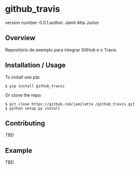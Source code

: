github_travis
===============================

version number: 0.0.1
author: Jamil Atta Junior

Overview
--------

Repositório de exemplo para integrar GitHub e o Travis

Installation / Usage
--------------------

To install use pip:

    $ pip install github_travis


Or clone the repo:

    $ git clone https://github.com/jamilatta /github_travis.git
    $ python setup.py install
    
Contributing
------------

TBD

Example
-------

TBD